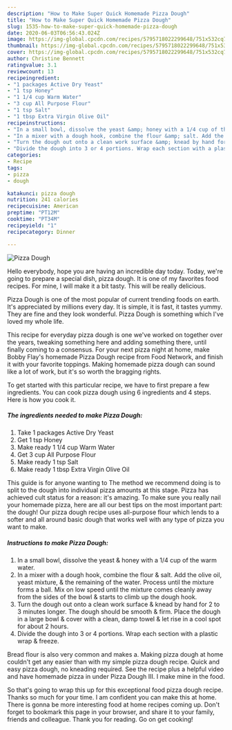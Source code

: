 ```yaml
---
description: "How to Make Super Quick Homemade Pizza Dough"
title: "How to Make Super Quick Homemade Pizza Dough"
slug: 1535-how-to-make-super-quick-homemade-pizza-dough
date: 2020-06-03T06:56:43.024Z
image: https://img-global.cpcdn.com/recipes/5795718022299648/751x532cq70/pizza-dough-recipe-main-photo.jpg
thumbnail: https://img-global.cpcdn.com/recipes/5795718022299648/751x532cq70/pizza-dough-recipe-main-photo.jpg
cover: https://img-global.cpcdn.com/recipes/5795718022299648/751x532cq70/pizza-dough-recipe-main-photo.jpg
author: Christine Bennett
ratingvalue: 3.1
reviewcount: 13
recipeingredient:
- "1 packages Active Dry Yeast"
- "1 tsp Honey"
- "1 1/4 cup Warm Water"
- "3 cup All Purpose Flour"
- "1 tsp Salt"
- "1 tbsp Extra Virgin Olive Oil"
recipeinstructions:
- "In a small bowl, dissolve the yeast &amp; honey with a 1/4 cup of the warm water."
- "In a mixer with a dough hook, combine the flour &amp; salt. Add the olive oil, yeast mixture, &amp; the remaining of the water. Process until the mixture forms a ball. Mix on low speed until the mixture comes cleanly away from the sides of the bowl &amp; starts to climb up the dough hook."
- "Turn the dough out onto a clean work surface &amp; knead by hand for 2 to 3 minutes longer. The dough should be smooth &amp; firm. Place the dough in a large bowl &amp; cover with a clean, damp towel &amp; let rise in a cool spot for about 2 hours."
- "Divide the dough into 3 or 4 portions. Wrap each section with a plastic wrap &amp; freeze."
categories:
- Recipe
tags:
- pizza
- dough

katakunci: pizza dough 
nutrition: 241 calories
recipecuisine: American
preptime: "PT12M"
cooktime: "PT34M"
recipeyield: "1"
recipecategory: Dinner

---
```



![Pizza Dough](https://img-global.cpcdn.com/recipes/5795718022299648/751x532cq70/pizza-dough-recipe-main-photo.jpg)

Hello everybody, hope you are having an incredible day today. Today, we're going to prepare a special dish, pizza dough. It is one of my favorites food recipes. For mine, I will make it a bit tasty. This will be really delicious.

Pizza Dough is one of the most popular of current trending foods on earth. It's appreciated by millions every day. It is simple, it is fast, it tastes yummy. They are fine and they look wonderful. Pizza Dough is something which I've loved my whole life.

This recipe for everyday pizza dough is one we&#39;ve worked on together over the years, tweaking something here and adding something there, until finally coming to a consensus. For your next pizza night at home, make Bobby Flay&#39;s homemade Pizza Dough recipe from Food Network, and finish it with your favorite toppings. Making homemade pizza dough can sound like a lot of work, but it&#39;s so worth the bragging rights.


To get started with this particular recipe, we have to first prepare a few ingredients. You can cook pizza dough using 6 ingredients and 4 steps. Here is how you cook it.

<!--inarticleads1-->

##### The ingredients needed to make Pizza Dough:

1. Take 1 packages Active Dry Yeast
1. Get 1 tsp Honey
1. Make ready 1 1/4 cup Warm Water
1. Get 3 cup All Purpose Flour
1. Make ready 1 tsp Salt
1. Make ready 1 tbsp Extra Virgin Olive Oil


This guide is for anyone wanting to The method we recommend doing is to split to the dough into individual pizza amounts at this stage. Pizza has achieved cult status for a reason: it&#39;s amazing. To make sure you really nail your homemade pizza, here are all our best tips on the most important part: the dough! Our pizza dough recipe uses all-purpose flour which lends to a softer and all around basic dough that works well with any type of pizza you want to make. 

<!--inarticleads2-->

##### Instructions to make Pizza Dough:

1. In a small bowl, dissolve the yeast &amp; honey with a 1/4 cup of the warm water.
1. In a mixer with a dough hook, combine the flour &amp; salt. Add the olive oil, yeast mixture, &amp; the remaining of the water. Process until the mixture forms a ball. Mix on low speed until the mixture comes cleanly away from the sides of the bowl &amp; starts to climb up the dough hook.
1. Turn the dough out onto a clean work surface &amp; knead by hand for 2 to 3 minutes longer. The dough should be smooth &amp; firm. Place the dough in a large bowl &amp; cover with a clean, damp towel &amp; let rise in a cool spot for about 2 hours.
1. Divide the dough into 3 or 4 portions. Wrap each section with a plastic wrap &amp; freeze.


Bread flour is also very common and makes a. Making pizza dough at home couldn&#39;t get any easier than with my simple pizza dough recipe. Quick and easy pizza dough, no kneading required. See the recipe plus a helpful video and have homemade pizza in under Pizza Dough III. I make mine in the food. 

So that's going to wrap this up for this exceptional food pizza dough recipe. Thanks so much for your time. I am confident you can make this at home. There is gonna be more interesting food at home recipes coming up. Don't forget to bookmark this page in your browser, and share it to your family, friends and colleague. Thank you for reading. Go on get cooking!
